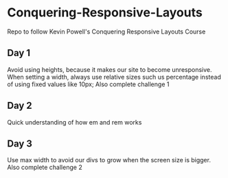 # Conquering-Responsive-Layouts

Repo to follow Kevin Powell's Conquering Responsive Layouts Course

## Day 1

Avoid using heights, because it makes our site to become unresponsive.
When setting a width, always use relative sizes such us percentage instead of using fixed values like 10px;
Also complete challenge 1

## Day 2

Quick understanding of how em and rem works

## Day 3

Use max width to avoid our divs to grow when the screen size is bigger.
Also complete challenge 2
